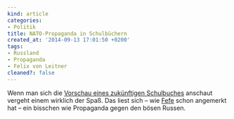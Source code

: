 ```yaml
---
kind: article
categories:
- Politik
title: NATO-Propaganda in Schulbüchern
created_at: '2014-09-13 17:01:50 +0200'
tags:
- Russland
- Propaganda
- Felix von Leitner
cleaned?: false
---
```


Wenn man sich die [Vorschau eines zukünftigen
Schulbuches](http://www.schroedel.de/schroedelaktuell/vorschau.php?artid=OD000001012462)
an­schaut vergeht einem wirklich der Spaß. Das liest sich – wie
[Fefe](https://blog.fefe.de/?ts=aaefa68d) schon angemerkt hat – ein
bisschen wie Propaganda gegen den bösen Russen.
